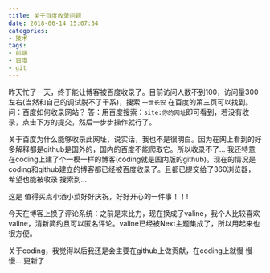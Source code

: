 ```yaml
---
title: 关于百度收录问题
date: 2018-06-14 15:07:54
categories: 
- 技术
tags:
- 前端
- 百度
- git
---
```


昨天忙了一天，终于能让博客被百度收录了。目前访问人数不到100，访问量300左右(当然和自己的调试脱不了干系)，搜索 ``一世长安`` 在百度的第三页可以找到。
问：百度如何收录网站？
答：用百度搜索：``site:你的网址``即可看到，若没有收录，点击下方的提交，然后一步步操作就行了。

关于百度为什么能够收录此网址，说实话，我也不是很明白。因为在网上看到的好多解释都是github是国外的，国内的百度不能爬取它。所以收录不了...
我还特意在coding上建了个一模一样的博客(coding就是国内版的github)。现在的情况是coding和github建立的博客都已经被百度收录了。且都已提交给了360浏览器，希望也能被收录 搜索到...

这是 值得买点小酒小菜好好庆祝，好好开心的一件事！！!

今天在博客上换了评论系统：之前是来比力，现在换成了valine，我个人比较喜欢valine，清新简约且可以匿名评论。valine已经被Next主题集成了，所以用起来也很方便。

关于coding，我觉得以后我还是会主要在github上做贡献，在coding上就慢 慢 慢... 更新了


